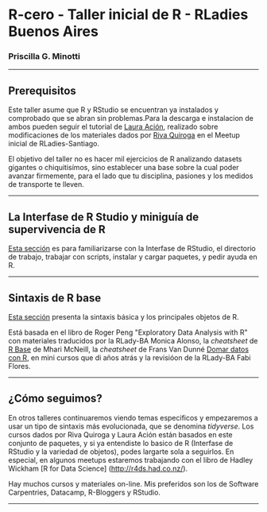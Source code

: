 # R-cero - Taller inicial de R - RLadies Buenos Aires
### Priscilla G. Minotti
_________
## Prerequisitos

Este taller asume que R y RStudio se encuentran ya instalados y comprobado que se abran sin problemas.Para la descarga e instalacion de ambos pueden seguir el tutorial de [Laura Ación](https://github.com/lauracion/R_Curso_de_Nivelacion/blob/master/Instalacion_R_RStudio.pdf), realizado sobre modificaciones de los materiales dados por [Riva Quiroga](https://github.com/rivaquiroga/RLadies-Santiago/blob/master/2018-04_taller_primeros_pasos_en_R.Rmd) en el Meetup inicial de RLadies-Santiago.

El objetivo del taller no es hacer mil ejercicios de R analizando datasets gigantes o chiquitisímos, sino establecer una base sobre la cual poder avanzar firmemente, para el lado que tu disciplina, pasiones y los medidos de transporte te lleven.

_________
## La Interfase de R Studio y miniguía de supervivencia de R

[Esta sección](https://github.com/pmnatural/R-cero/blob/master/Interfase_R/Interfase%20de%20RStudio.Rmd) es para familiarizarse con la Interfase de RStudio, el directorio de trabajo, trabajar con scripts, instalar y cargar paquetes, y pedir ayuda en R.

_________
## Sintaxis de R base

[Esta sección](https://github.com/pmnatural/R-cero/blob/master/Sintaxis_R/ElementosSintaxisR.Rmd) presenta la sintaxis básica y los principales objetos de R.  

Está basada en el libro de Roger Peng "Exploratory Data Analysis with R" con materiales traducidos por la RLady-BA Monica Alonso, la *cheatsheet* de [R Base](http://github.com/rstudio/cheatsheets/raw/master/base-r.pdf) de Mhari McNeill, la *cheatsheet* de Frans Van Dunné [Domar datos con R](https://www.rstudio.com/wp-content/uploads/2015/03/data-wrangling-spanish.pdf), en mini cursos que di años atrás y la revisióon de la RLady-BA Fabi Flores. 

_________
## ¿Cómo seguimos?
En otros talleres continuaremos viendo temas especificos y empezaremos a usar un tipo de sintaxis más evolucionada, que se denomina *tidyverse*. Los cursos dados por Riva Quiroga y Laura Ación están basados en este conjunto de paquetes, y si ya entendiste lo basico de R (Interfase de RStudio y la variedad de objetos), podes largarte sola a seguirlos. En especial, en algunos meetups estaremos trabajando con el libro de Hadley Wickham [R for Data Science] (http://r4ds.had.co.nz/). 

Hay muchos cursos y materiales on-line. Mis preferidos son los de Software Carpentries, Datacamp, R-Bloggers y RStudio.

_________
